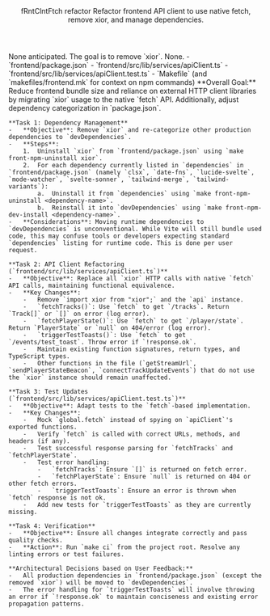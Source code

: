 <Climb>
  <header>
    <id>fRntClntFtch</id>
    <type>refactor</type>
    <description>Refactor frontend API client to use native fetch, remove xior, and manage dependencies.</description>
  </header>
  <newDependencies>None anticipated. The goal is to remove `xior`.</newDependencies>
  <prerequisitChanges>None.</prerequisitChanges>
  <relevantFiles>
    - `frontend/package.json`
    - `frontend/src/lib/services/apiClient.ts`
    - `frontend/src/lib/services/apiClient.test.ts`
    - `Makefile` (and `makefiles/frontend.mk` for context on npm commands)
  </relevantFiles>
  <everythingElse>
    **Overall Goal:**
    Reduce frontend bundle size and reliance on external HTTP client libraries by migrating `xior` usage to the native `fetch` API. Additionally, adjust dependency categorization in `package.json`.

    **Task 1: Dependency Management**
    -   **Objective**: Remove `xior` and re-categorize other production dependencies to `devDependencies`.
    -   **Steps**:
        1.  Uninstall `xior` from `frontend/package.json` using `make front-npm-uninstall xior`.
        2.  For each dependency currently listed in `dependencies` in `frontend/package.json` (namely `clsx`, `date-fns`, `lucide-svelte`, `mode-watcher`, `svelte-sonner`, `tailwind-merge`, `tailwind-variants`):
            a.  Uninstall it from `dependencies` using `make front-npm-uninstall <dependency-name>`.
            b.  Reinstall it into `devDependencies` using `make front-npm-dev-install <dependency-name>`.
    -   **Considerations**: Moving runtime dependencies to `devDependencies` is unconventional. While Vite will still bundle used code, this may confuse tools or developers expecting standard `dependencies` listing for runtime code. This is done per user request.

    **Task 2: API Client Refactoring (`frontend/src/lib/services/apiClient.ts`)**
    -   **Objective**: Replace all `xior` HTTP calls with native `fetch` API calls, maintaining functional equivalence.
    -   **Key Changes**:
        -   Remove `import xior from "xior";` and the `api` instance.
        -   `fetchTracks()`: Use `fetch` to get `/tracks`. Return `Track[]` or `[]` on error (log error).
        -   `fetchPlayerState()`: Use `fetch` to get `/player/state`. Return `PlayerState` or `null` on 404/error (log error).
        -   `triggerTestToasts()`: Use `fetch` to get `/events/test_toast`. Throw error if `!response.ok`.
        -   Maintain existing function signatures, return types, and TypeScript types.
        -   Other functions in the file (`getStreamUrl`, `sendPlayerStateBeacon`, `connectTrackUpdateEvents`) that do not use the `xior` instance should remain unaffected.

    **Task 3: Test Updates (`frontend/src/lib/services/apiClient.test.ts`)**
    -   **Objective**: Adapt tests to the `fetch`-based implementation.
    -   **Key Changes**:
        -   Mock `global.fetch` instead of spying on `apiClient`'s exported functions.
        -   Verify `fetch` is called with correct URLs, methods, and headers (if any).
        -   Test successful response parsing for `fetchTracks` and `fetchPlayerState`.
        -   Test error handling:
            -   `fetchTracks`: Ensure `[]` is returned on fetch error.
            -   `fetchPlayerState`: Ensure `null` is returned on 404 or other fetch errors.
            -   `triggerTestToasts`: Ensure an error is thrown when `fetch` response is not ok.
        -   Add new tests for `triggerTestToasts` as they are currently missing.

    **Task 4: Verification**
    -   **Objective**: Ensure all changes integrate correctly and pass quality checks.
    -   **Action**: Run `make ci` from the project root. Resolve any linting errors or test failures.

    **Architectural Decisions based on User Feedback:**
    -   All production dependencies in `frontend/package.json` (except the removed `xior`) will be moved to `devDependencies`.
    -   The error handling for `triggerTestToasts` will involve throwing an error if `!response.ok` to maintain conciseness and existing error propagation patterns.
  </everythingElse>
</Climb>